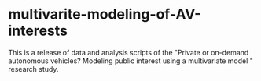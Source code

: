 # multivarite-modeling-of-AV-interests
This is a release of data and analysis scripts of the "Private or on-demand autonomous vehicles? Modeling public interest using a multivariate model " research study. 
